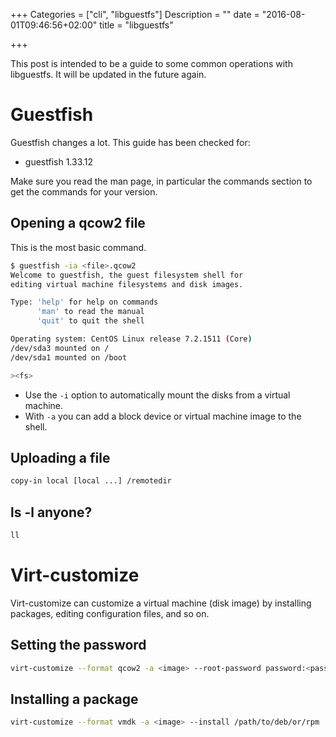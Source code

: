 +++
Categories = ["cli", "libguestfs"]
Description = ""
date = "2016-08-01T09:46:56+02:00"
title = "libguestfs"

+++

This post is intended to be a guide to some common operations with libguestfs. It will be updated in the future again.


# Guestfish

Guestfish changes a lot. This guide has been checked for:

* guestfish 1.33.12

Make sure you read the man page, in particular the commands section to get the commands for your version.

## Opening a qcow2 file

This is the most basic command.

```bash
$ guestfish -ia <file>.qcow2
Welcome to guestfish, the guest filesystem shell for
editing virtual machine filesystems and disk images.

Type: 'help' for help on commands
      'man' to read the manual
      'quit' to quit the shell

Operating system: CentOS Linux release 7.2.1511 (Core)
/dev/sda3 mounted on /
/dev/sda1 mounted on /boot

><fs>
```

* Use the ``-i`` option to automatically mount the disks from a virtual machine.
* With ``-a`` you can add a block device or virtual machine image to the shell.

## Uploading a file

```bash
copy-in local [local ...] /remotedir
```

## ls -l anyone?

```bash
ll
```

# Virt-customize

Virt-customize can customize a virtual machine (disk image) by installing packages, editing configuration files, and so on.

## Setting the password

```bash
virt-customize --format qcow2 -a <image> --root-password password:<pass>
```

## Installing a package

```bash
virt-customize --format vmdk -a <image> --install /path/to/deb/or/rpm
```
